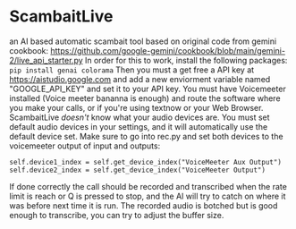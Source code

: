 # ScambaitLive
an AI based automatic scambait tool
based on original code from gemini cookbook: https://github.com/google-gemini/cookbook/blob/main/gemini-2/live_api_starter.py
In order for this to work, install the following packages:
``
pip install genai colorama
``
Then you must a get free a API key at https://aistudio.google.com and add a new enviorment variable named "GOOGLE_API_KEY" and set it to your API key.
You must have Voicemeeter installed (Voice meeter bananna is enough) and route the software where you make your calls, or if you're using textnow or your Web Browser.
ScambaitLive *doesn't* know what your audio devices are. You must set default audio devices in your settings, and it will automatically use the default device set.
Make sure to go into rec.py and set both devices to the voicemeeter output of input and outputs:
```
self.device1_index = self.get_device_index("VoiceMeeter Aux Output") 
self.device2_index = self.get_device_index("VoiceMeeter Output")
```

If done correctly the call should be recorded and transcribed when the rate limit is reach or Q is pressed to stop, and the AI will try to catch on where it was before next time it is run.
The recorded audio is botched but is good enough to transcribe, you can try to adjust the buffer size.
